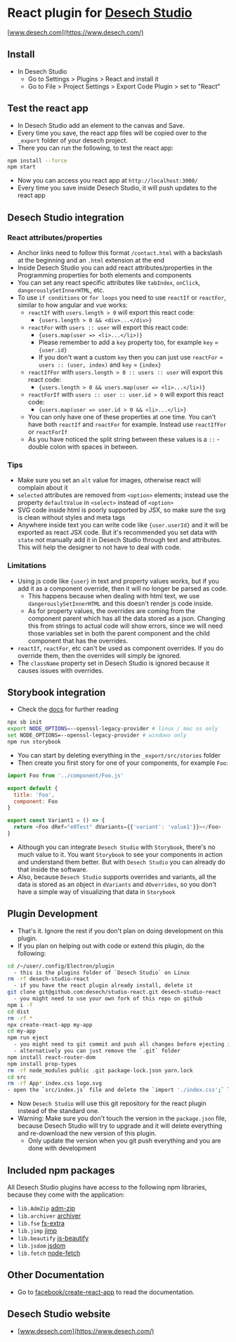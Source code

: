 # React plugin for [Desech Studio](https://www.desech.com/)

[www.desech.com](https://www.desech.com/)

## Install

- In Desech Studio
  - Go to Settings > Plugins > React and install it
  - Go to File > Project Settings > Export Code Plugin > set to "React"

## Test the react app

- In Desech Studio add an element to the canvas and Save.
- Every time you save, the react app files will be copied over to the `_export` folder of your desech project.
- There you can run the following, to test the react app:

```sh
npm install --force
npm start
```

- Now you can access you react app at `http://localhost:3000/`
- Every time you save inside Desech Studio, it will push updates to the react app

## Desech Studio integration

### React attributes/properties

- Anchor links need to follow this format `/contact.html` with a backslash at the beginning and an `.html` extension at the end
- Inside Desech Studio you can add react attributes/properties in the Programming properties for both elements and components
- You can set any react specific attributes like `tabIndex`, `onClick`, `dangerouslySetInnerHTML`, etc.
- To use `if conditions` or `for loops` you need to use `reactIf` or `reactFor`, similar to how angular and vue works:
  - `reactIf` with `users.length > 0` will export this react code:
    - `{users.length > 0 && <div>...</div>}`
  - `reactFor` with `users :: user` will export this react code:
    - `{users.map(user => <li>...</li>)}`
    - Please remember to add a `key` property too, for example `key` = `{user.id}`
    - If you don't want a custom `key` then you can just use `reactFor` = `users :: (user, index)` and `key` = `{index}`
  - `reactIfFor` with `users.length > 0 :: users :: user` will export this react code:
    - `{users.length > 0 && users.map(user => <li>...</li>)}`
  - `reactForIf` with `users :: user :: user.id > 0` will export this react code:
    - `{users.map(user => user.id > 0 && <li>...</li>}`
  - You can only have one of these properties at one time. You can't have both `reactIf` and `reactFor` for example. Instead use `reactIfFor` or `reactForIf`
  - As you have noticed the split string between these values is a ` :: ` - double colon with spaces in between.

### Tips

- Make sure you set an `alt` value for images, otherwise react will complain about it
- `selected` attributes are removed from `<option>` elements; instead use the property `defaultValue` in `<select>` instead of `<option>`
- SVG code inside html is poorly supported by JSX, so make sure the svg is clean without styles and meta tags
- Anywhere inside text you can write code like `{user.userId}` and it will be exported as react JSX code. But it's recommended you set data with `state` not manually add it in Desech Studio through text and attributes. This will help the designer to not have to deal with code.

### Limitations

- Using js code like `{user}` in text and property values works, but if you add it as a component override, then it will no longer be parsed as code.
  - This happens because when dealing with html text, we use `dangerouslySetInnerHTML` and this doesn't render js code inside.
  - As for property values, the overrides are coming from the component parent which has all the data stored as a json. Changing this from strings to actual code will show errors, since we will need those variables set in both the parent component and the child component that has the overrides.
- `reactIf`, `reactFor`, etc can't be used as component overrides. If you do override them, then the overrides will simply be ignored.
- The `className` property set in Desech Studio is ignored because it causes issues with overrides.

## Storybook integration

- Check the [docs](https://storybook.js.org/docs/react/get-started/install) for further reading

```sh
npx sb init
export NODE_OPTIONS=--openssl-legacy-provider # linux / mac os only
set NODE_OPTIONS=--openssl-legacy-provider # windows only
npm run storybook
```

- You can start by deleting everything in the `_export/src/stories` folder
- Then create you first story for one of your components, for example `Foo`:

```js
import Foo from '../component/Foo.js'

export default {
  title: 'Foo',
  component: Foo
}

export const Variant1 = () => {
  return <Foo dRef="e0Test" dVariants={{'variant': 'value1'}}></Foo>
}
```

- Although you can integrate `Desech Studio` with `Storybook`, there's no much value to it. You want `Storybook` to see your components in action and understand them better. But with `Desech Studio` you can already do that inside the software.
- Also, because `Desech Studio` supports overrides and variants, all the data is stored as an object in `dVariants` and `dOverrides`, so you don't have a simple way of visualizing that data in `Storybook`

## Plugin Development

- That's it. Ignore the rest if you don't plan on doing development on this plugin.
- If you plan on helping out with code or extend this plugin, do the following:

```sh
cd /~/user/.config/Electron/plugin
  - this is the plugins folder of `Desech Studio` on Linux
rm -rf desech-studio-react
  - if you have the react plugin already install, delete it
git clone git@github.com:desech/studio-react.git desech-studio-react
  - you might need to use your own fork of this repo on github
npm i -f
cd dist
rm -rf *
npx create-react-app my-app
cd my-app
npm run eject
  - you might need to git commit and push all changes before ejecting if you are in a git repo
  - alternatively you can just remove the `.git` folder
npm install react-router-dom
npm install prop-types
rm -rf node_modules public .git package-lock.json yarn.lock
cd src
rm -rf App* index.css logo.svg
- open the `src/index.js` file and delete the `import './index.css';` line
```

- Now `Desech Studio` will use this git repository for the react plugin instead of the standard one.
- Warning: Make sure you don't touch the version in the `package.json` file, because Desech Studio will try to upgrade and it will delete everything and re-download the new version of this plugin.
  - Only update the version when you git push everything and you are done with development

## Included npm packages

All Desech Studio plugins have access to the following npm libraries, because they come with the application:
- `lib.AdmZip` [adm-zip](https://www.npmjs.com/package/adm-zip)
- `lib.archiver` [archiver](https://www.npmjs.com/package/archiver)
- `lib.fse` [fs-extra](https://www.npmjs.com/package/fs-extra)
- `lib.jimp` [jimp](https://www.npmjs.com/package/jimp)
- `lib.beautify` [js-beautify](https://www.npmjs.com/package/js-beautify)
- `lib.jsdom` [jsdom](https://www.npmjs.com/package/jsdom)
- `lib.fetch` [node-fetch](https://www.npmjs.com/package/node-fetch)

## Other Documentation

- Go to [facebook/create-react-app](https://github.com/facebook/create-react-app) to read the documentation.

## Desech Studio website

 - [www.desech.com](https://www.desech.com/)
